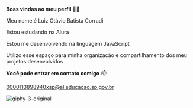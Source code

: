 **Boas vindas ao meu perfil** 💙💙

Meu nome é Luiz Otávio Batista Corradi

Estou estudando na Alura

Estou me desenvolvendo na linguagem JavaScript

Utilizo esse espaço para minha organização e compartilhamento dos meu projetos desenvolvidos

**Você pode entrar em contato comigo** 📫

0000113898940xsp@al.educacao.sp.gov.br

![giphy-3-original](https://github.com/Luiz-2A/Luiz-2A/assets/168193228/c7995ce0-b7c7-490a-8835-0a6133e98534)
